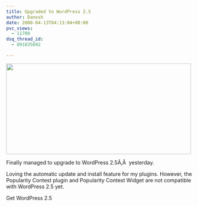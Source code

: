 ```yaml
---
title: Upgraded to WordPress 2.5
author: Danesh
date: 2008-04-13T04:13:04+00:00
pvc_views:
  - 11709
dsq_thread_id:
  - 891835092

---
```

<img loading="lazy" src="http://farm3.static.flickr.com/2308/2409529208_000bba88b6.jpg" alt="" width="500" height="245" />

Finally managed to upgrade to WordPress 2.5Ã‚Â  yesterday.

Loving the automatic update and install feature for my plugins. However, the Popularity Contest plugin and Popularity Contest Widget are not compatible with WordPress 2.5 yet.

Get WordPress 2.5